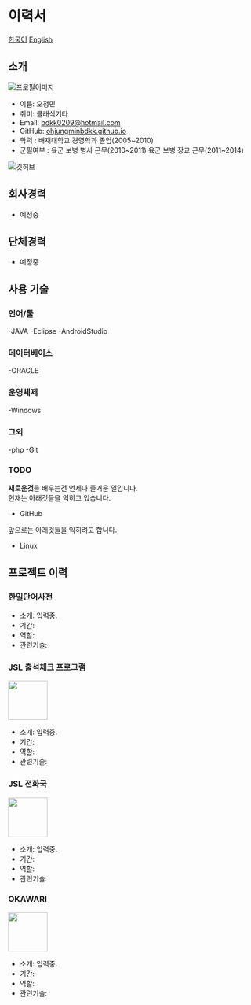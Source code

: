 # 이력서

[한국어](./README.md) [English](./README_en.md)

## 소개
![프로필이미지](https://)
- 이름: 오정민
- 취미: 클래식기타
- Email: bdkk0209@hotmail.com
- GitHub: [ohjungminbdkk.github.io](https://ohjungminbdkk.github.io)
- 학력 : 배재대학교 경영학과 졸업(2005~2010)
- 군필여부 : 육군 보병 병사 근무(2010~2011)
		육군 보병 장교 근무(2011~2014)


![깃허브](http://)

## 회사경력
- 예정중

## 단체경력
- 예정중

## 사용 기술
### 언어/툴
-JAVA
-Eclipse
-AndroidStudio

### 데이터베이스
-ORACLE

### 운영체제
-Windows

### 그외
-php
-Git


### TODO
**새로운것**을 배우는건 언제나 즐거운 일입니다. <br/>
현재는 아래것들을 익히고 있습니다.
- GitHub

앞으로는 아래것들을 익히려고 합니다.
- Linux

## 프로젝트 이력

### 한일단어사전
- 소개: 입력중.
- 기간: 
- 역할: 
- 관련기술: 

### JSL 출석체크 프로그램
<img src="" width="80" height="80"/>

- 소개: 입력중.
- 기간: 
- 역할: 
- 관련기술:

### JSL 전화국
<img src="" width="80" height="80"/>

- 소개: 입력중.
- 기간: 
- 역할: 
- 관련기술:

### OKAWARI
<img src="" width="80" height="80"/>

- 소개: 입력중.
- 기간: 
- 역할: 
- 관련기술:


